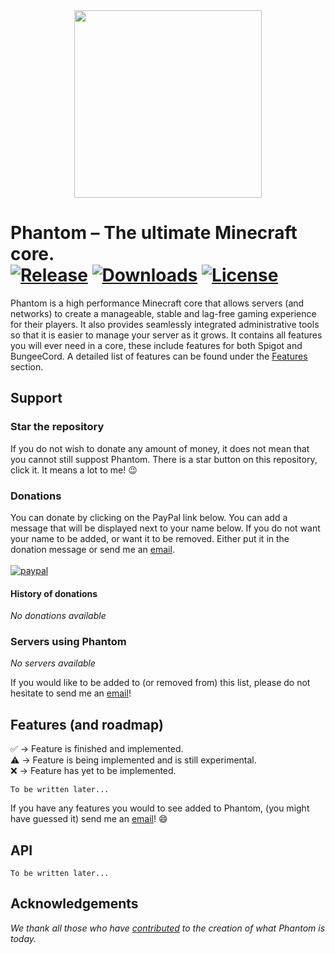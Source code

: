 <div align="center">
  <img src="https://i.imgur.com/7EgWl6V.png" width="300px" height="300px">
</div>

Phantom – The ultimate Minecraft core.<br>
[![Release](https://jitpack.io/v/JitseB/phantom.svg)](https://github.com/JitseB/phantom/releases) 
[![Downloads](https://img.shields.io/github/downloads/JitseB/redis-core/total.svg)](https://github.com/JitseB/phantom/releases)
[![License](https://img.shields.io/badge/License-Apache%202.0-gray.svg)](https://opensource.org/licenses/Apache-2.0)
=
Phantom is a high performance Minecraft core that allows servers (and networks) to create a manageable, stable and lag-free
gaming experience for their players. It also provides seamlessly integrated administrative tools so that it is easier to 
manage your server as it grows. It contains all features you will ever need in a core, these include features for both Spigot
and BungeeCord. A detailed list of features can be found under the [Features](#features) section.

## Support
### Star the repository
If you do not wish to donate any amount of money, it does not mean that you cannot still suppost Phantom.
There is a star button on this repository, click it. It means a lot to me! :wink:

### Donations
You can donate by clicking on the PayPal link below. 
You can add a message that will be displayed next to your name below.
If you do not want your name to be added, or want it to be removed. 
Either put it in the donation message or send me an [email](mailto:Jitse@fastmail.com).<br><br>
[![paypal](https://cdn.rawgit.com/twolfson/paypal-github-button/1.0.0/dist/button.svg)](https://paypal.me/JitseB)

#### History of donations
*No donations available*

### Servers using Phantom
*No servers available*

If you would like to be added to (or removed from) this list, please do not hesitate to send me an [email](mailto:Jitse@fastmail.com)!

## <a name="features"></a>Features (and roadmap)
:white_check_mark: -> Feature is finished and implemented.<br>
:warning: -> Feature is being implemented and is still experimental.<br>
:x: -> Feature has yet to be implemented.<br>

`To be written later...`

If you have any features you would to see added to Phantom, (you might have guessed it) send me an [email](mailto:Jitse@fastmail.com)! :smile:

## API
`To be written later...`

## Acknowledgements
*We thank all those who have [contributed](https://github.com/project-budder/PbPerms/graphs/contributors) to the creation of what Phantom is today.*

